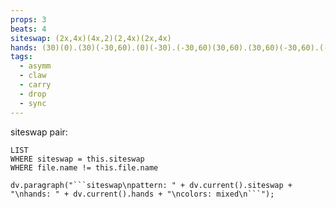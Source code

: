 ```yaml
---
props: 3
beats: 4
siteswap: (2x,4x)(4x,2)(2,4x)(2x,4x)
hands: (30)(0).(30)(-30,60).(0)(-30).(-30,60)(30,60).(30,60)(-30,60).(-30)(0).(-30,60)(30).(0)(30).
tags:
  - asymm
  - claw
  - carry
  - drop
  - sync
---
```


siteswap pair:
```dataview
LIST
WHERE siteswap = this.siteswap
WHERE file.name != this.file.name
```
```dataviewjs
dv.paragraph("```siteswap\npattern: " + dv.current().siteswap + "\nhands: " + dv.current().hands + "\ncolors: mixed\n```");
```
